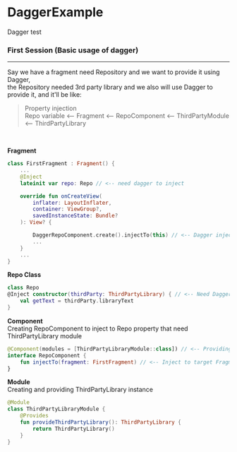 # DaggerExample
Dagger test

### First Session (Basic usage of dagger)
---
Say we have a fragment need Repository and we want to provide it using Dagger, <br>
the Repository needed 3rd party library and we also will use Dagger to provide it, and it'll be like: <br>

> Property injection <br>
Repo variable <-- Fragment <-- RepoComponent <-- ThirdPartyModule <-- ThirdPartyLibrary

<br>

**Fragment**
```kotlin
class FirstFragment : Fragment() {
    ...
    @Inject
    lateinit var repo: Repo // <-- need dagger to inject

    override fun onCreateView(
        inflater: LayoutInflater,
        container: ViewGroup?,
        savedInstanceState: Bundle?
    ): View? {

        DaggerRepoComponent.create().injectTo(this) // <-- Dagger injecting
        ...
    }
    ...
}
```

**Repo Class**
```kotlin
class Repo
@Inject constructor(thirdParty: ThirdPartyLibrary) { // <-- Need Dagger to inject ThirdPartyLibrary
    val getText = thirdParty.libraryText
}
```

**Component** <br>
Creating RepoComponent to inject to Repo property that need ThirdPartyLibrary module
```kotlin
@Component(modules = [ThirdPartyLibraryModule::class]) // <-- Providing ThirdPartyLibrary
interface RepoComponent {
    fun injectTo(fragment: FirstFragment) // <-- Inject to target Fragment, there will be Repo property, which need ThirdPartyLibrary
}
```

**Module** <br>
Creating and providing ThirdPartyLibrary instance
```kotlin
@Module
class ThirdPartyLibraryModule {
    @Provides
    fun provideThirdPartyLibrary(): ThirdPartyLibrary {
        return ThirdPartyLibrary()
    }
}
```

